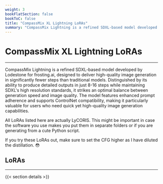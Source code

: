 ```yaml
---
weight: 3
bookFlatSection: false
bookToC: false
title: "CompassMix XL Lightning LoRAs"
summary: "CompassMix Lightning is a refined SDXL-based model developed by Lodestone for frosting.ai, designed to deliver high-quality image generation in significantly fewer steps than traditional models. Distinguished by its ability to produce detailed outputs in just 8-16 steps while maintaining SDXL's high resolution standards, it strikes an optimal balance between generation speed and image quality. The model features enhanced prompt adherence and supports ControlNet compatibility, making it particularly valuable for users who need quick yet high-quality image generation capabilities. This list contains all the LoRAs I have released for this model."
---
```


<!--markdownlint-disable MD025 -->

# CompassMix XL Lightning LoRAs

---

CompassMix Lightning is a refined SDXL-based model developed by Lodestone for frosting.ai, designed to deliver high-quality image generation in significantly fewer steps than traditional models. Distinguished by its ability to produce detailed outputs in just 8-16 steps while maintaining SDXL's high resolution standards, it strikes an optimal balance between generation speed and image quality. The model features enhanced prompt adherence and supports ControlNet compatibility, making it particularly valuable for users who need quick yet high-quality image generation capabilities.

All LoRAs listed here are actually LyCORIS. This might be important in case the software you use makes you put them in separate folders or if you are generating from a cute Python script.

If you try these LoRAs out, make sure to set the CFG higher as I have diluted the distillation. 😳

## LoRAs

---

{{< section details >}}
